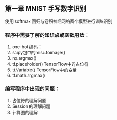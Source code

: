 ## 第一章 MNIST 手写数字识别
使用 softmax 回归与卷积神经网络两个模型进行训练识别

### 程序中需要了解的知识点或函数用法：
1. one-hot 编码： 
2. scipy包中的misc.toimage()   
3. np.argmax()
3. tf.placeholder()  TensorFlow中的占位符   
4. tf.Variable()  TensorFlow中的变量
6. tf.math.argmax()


### 编写程序中出现的问题：
1. 占位符的理解问题
2. Session 的理解问题
3. 计算图的理解
